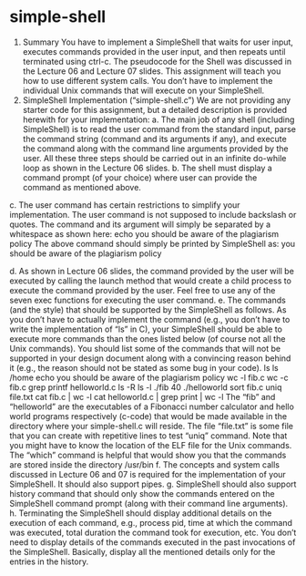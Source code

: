 # simple-shell
1. Summary
You have to implement a SimpleShell that waits for user input, executes commands provided in the user
input, and then repeats until terminated using ctrl-c. The pseudocode for the Shell was discussed in the
Lecture 06 and Lecture 07 slides. This assignment will teach you how to use different system calls. You don’t
have to implement the individual Unix commands that will execute on your SimpleShell.
2. SimpleShell Implementation (“simple-shell.c”)
We are not providing any starter code for this assignment, but a detailed description is provided herewith for
your implementation:
a. The main job of any shell (including SimpleShell) is to read the user command from the standard input,
parse the command string (command and its arguments if any), and execute the command along with
the command line arguments provided by the user. All these three steps should be carried out in an
infinite do-while loop as shown in the Lecture 06 slides.
b. The shell must display a command prompt (of your choice) where user can provide the command as
mentioned above.

c. The user command has certain restrictions to simplify your implementation. The user command is not
supposed to include backslash or quotes. The command and its argument will simply be separated by a
whitespace as shown here:
echo you should be aware of the plagiarism policy
The above command should simply be printed by SimpleShell as:
you should be aware of the plagiarism policy

d. As shown in Lecture 06 slides, the command provided by the user will be executed by calling the
launch method that would create a child process to execute the command provided by the user. Feel
free to use any of the seven exec functions for executing the user command.
e. The commands (and the style) that should be supported by the SimpleShell as follows. As you
don’t have to actually implement the command (e.g., you don’t have to write the implementation of “ls” in
C), your SimpleShell should be able to execute more commands than the ones listed below (of course
not all the Unix commands). You should list some of the commands that will not be supported in your
design document along with a convincing reason behind it (e.g., the reason should not be stated as
some bug in your code).
ls
ls /home
echo you should be aware of the plagiarism policy
wc -l fib.c
wc -c fib.c
grep printf helloworld.c
ls -R
ls -l
./fib 40
./helloworld
sort fib.c
uniq file.txt
cat fib.c | wc -l
cat helloworld.c | grep print | wc -l
The “fib” and “helloworld” are the executables of a Fibonacci number calculator and hello world
programs respectively (c-code) that would be made available in the directory where your simple-shell.c
will reside. The file “file.txt” is some file that you can create with repetitive lines to test “uniq” command.
Note that you might have to know the location of the ELF file for the Unix commands. The “which”
command is helpful that would show you that the commands are stored inside the directory /usr/bin
f. The concepts and system calls discussed in Lecture 06 and 07 is required for the implementation of
your SimpleShell. It should also support pipes.
g. SimpleShell should also support history command that should only show the commands entered on
the SimpleShell command prompt (along with their command line arguments).
h. Terminating the SimpleShell should display additional details on the execution of each command, e.g.,
process pid, time at which the command was executed, total duration the command took for execution,
etc. You don’t need to display details of the commands executed in the past invocations of the
SimpleShell. Basically, display all the mentioned details only for the entries in the history.
